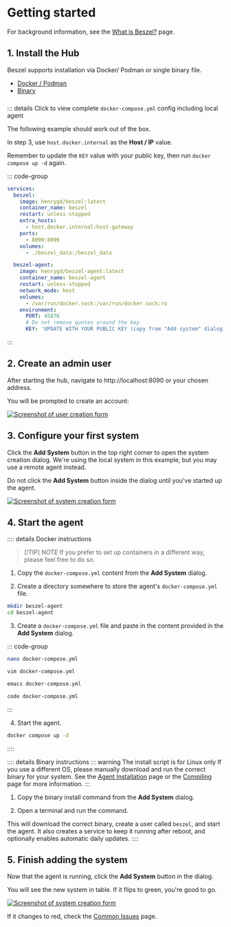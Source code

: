 # Getting started

For background information, see the [What is Beszel?](./what-is-beszel.md) page.

## 1. Install the Hub

Beszel supports installation via Docker/ Podman or single binary file.

- [Docker / Podman](./install-hub#docker-or-podman)
- [Binary](./install-hub#binary)

<div style="height: 1px; margin: -5px 0 0"></div>

::: details Click to view complete `docker-compose.yml` config including local agent

The following example should work out of the box.

In step 3, use `host.docker.internal` as the **Host / IP** value.

Remember to update the `KEY` value with your public key, then run `docker compose up -d` again.

::: code-group

```yaml [docker-compose.yml]
services:
  beszel:
    image: henrygd/beszel:latest
    container_name: beszel
    restart: unless-stopped
    extra_hosts:
      - host.docker.internal:host-gateway
    ports:
      - 8090:8090
    volumes:
      - ./beszel_data:/beszel_data

  beszel-agent:
    image: henrygd/beszel-agent:latest
    container_name: beszel-agent
    restart: unless-stopped
    network_mode: host
    volumes:
      - /var/run/docker.sock:/var/run/docker.sock:ro
    environment:
      PORT: 45876
      # Do not remove quotes around the key
      KEY: 'UPDATE WITH YOUR PUBLIC KEY (copy from "Add system" dialog)'
```

:::

## 2. Create an admin user

After starting the hub, navigate to http://localhost:8090 or your chosen address.

You will be prompted to create an account:

[![Screenshot of user creation form](/image/admin-creation.png)](/image/admin-creation.png)

## 3. Configure your first system

Click the **Add System** button in the top right corner to open the system creation dialog. We're using the local system in this example, but you may use a remote agent instead.

Do not click the **Add System** button inside the dialog until you've started up the agent.

[![Screenshot of system creation form](/image/add-system.png)](/image/add-system.png)

## 4. Start the agent

:::: details Docker instructions

> [!TIP] NOTE
> If you prefer to set up containers in a different way, please feel free to do so.

1. Copy the `docker-compose.yml` content from the **Add System** dialog.

2. Create a directory somewhere to store the agent's `docker-compose.yml` file.

```bash
mkdir beszel-agent
cd beszel-agent
```

3. Create a `docker-compose.yml` file and paste in the content provided in the **Add System** dialog.

::: code-group

```bash [nano]
nano docker-compose.yml
```

```bash [vim]
vim docker-compose.yml
```

```bash [emacs]
emacs docker-compose.yml
```

```bash [vscode]
code docker-compose.yml
```

:::

4. Start the agent.

```bash
docker compose up -d
```

::::

:::: details Binary instructions
::: warning The install script is for Linux only
If you use a different OS, please manually download and run the correct binary for your system. See the [Agent Installation](./install-agent.md#binary) page or the [Compiling](./compiling.md) page for more information.
:::

1. Copy the binary install command from the **Add System** dialog.

2. Open a terminal and run the command.

This will download the correct binary, create a user called `beszel`, and start the agent. It also creates a service to keep it running after reboot, and optionally enables automatic daily updates.
::::

## 5. Finish adding the system

Now that the agent is running, click the **Add System** button in the dialog.

You will see the new system in table. If it flips to green, you're good to go.

[![Screenshot of system creation form](/image/new-system.png)](/image/new-system.png)

If it changes to red, check the [Common Issues](./common-issues.md) page.
